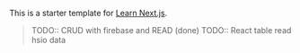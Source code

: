 This is a starter template for [Learn Next.js](https://nextjs.org/learn).
> TODO:: CRUD with firebase and
> READ (done)
> TODO:: React table read hsio data 